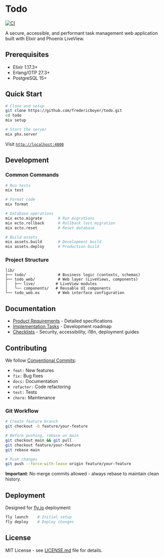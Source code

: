 # Todo

[![CI](https://github.com/fredericboyer/todo/actions/workflows/ci.yml/badge.svg)](https://github.com/fredericboyer/todo/actions/workflows/ci.yml)

A secure, accessible, and performant task management web application built with Elixir and Phoenix LiveView.

## Prerequisites

- Elixir 1.17.3+
- Erlang/OTP 27.3+
- PostgreSQL 15+

## Quick Start

```bash
# Clone and setup
git clone https://github.com/fredericboyer/todo.git
cd todo
mix setup

# Start the server
mix phx.server
```

Visit [`http://localhost:4000`](http://localhost:4000)

## Development

### Common Commands

```bash
# Run tests
mix test

# Format code
mix format

# Database operations
mix ecto.migrate       # Run migrations
mix ecto.rollback      # Rollback last migration
mix ecto.reset         # Reset database

# Build assets
mix assets.build       # Development build
mix assets.deploy      # Production build
```

### Project Structure

```
lib/
├── todo/              # Business logic (contexts, schemas)
├── todo_web/          # Web layer (LiveViews, components)
│   ├── live/         # LiveView modules
│   └── components/   # Reusable UI components
└── todo_web.ex        # Web interface configuration
```

## Documentation

- [Product Requirements](docs/prd/PRD.md) - Detailed specifications
- [Implementation Tasks](docs/tasks/README.md) - Development roadmap
- [Checklists](docs/) - Security, accessibility, i18n, deployment guides

## Contributing

We follow [Conventional Commits](https://www.conventionalcommits.org/):
- `feat:` New features
- `fix:` Bug fixes
- `docs:` Documentation
- `refactor:` Code refactoring
- `test:` Tests
- `chore:` Maintenance

### Git Workflow

```bash
# Create feature branch
git checkout -b feature/your-feature

# Before pushing, rebase on main
git checkout main && git pull
git checkout feature/your-feature
git rebase main

# Push changes
git push --force-with-lease origin feature/your-feature
```

**Important**: No merge commits allowed - always rebase to maintain clean history.

## Deployment

Designed for [fly.io](https://fly.io) deployment:

```bash
fly launch    # Initial setup
fly deploy    # Deploy changes
```

## License

MIT License - see [LICENSE.md](LICENSE.md) file for details.